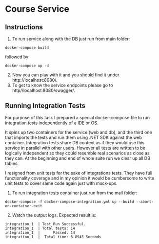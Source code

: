 # Course Service

## Instructions

1. To run service along with the DB just run from main folder:

```
docker-compose build 
```
followed by 
```
docker-compose up -d
```
2. Now you can play with it and you should find it under http://localhost:8080/.
3. To get to know the service endpoints please go to http//localhost:8080/swagger/.

## Running Integration Tests

For purpose of this task I prepared a special docker-compose file to run integration tests independently of a IDE or OS.

It spins up two containers for the service (web and db), and the third one that imports the tests and run them using .NET SDK against the web container. Integration tests share DB context as if they would use this service in parallel with other users. However all tests are written to be logically independent so they could resemble real scenarios as close as they can. At the beginning and end of whole suite run we clear up all DB tables. 

I resigned from unit tests for the sake of integrations tests. They have full functionality coverage and in my opinion it would be cumbersome to write unit tests to cover same code again just with mock-ups.

1. To run integration tests container just run from the mail folder:
```
docker-compose -f docker-compose-integration.yml up --build --abort-on-container-exit
```
2. Watch the output logs. Expected result is: 
```
integration_1  | Test Run Successful.
integration_1  | Total tests: 14
integration_1  |      Passed: 14
integration_1  |  Total time: 6.8945 Seconds
```
